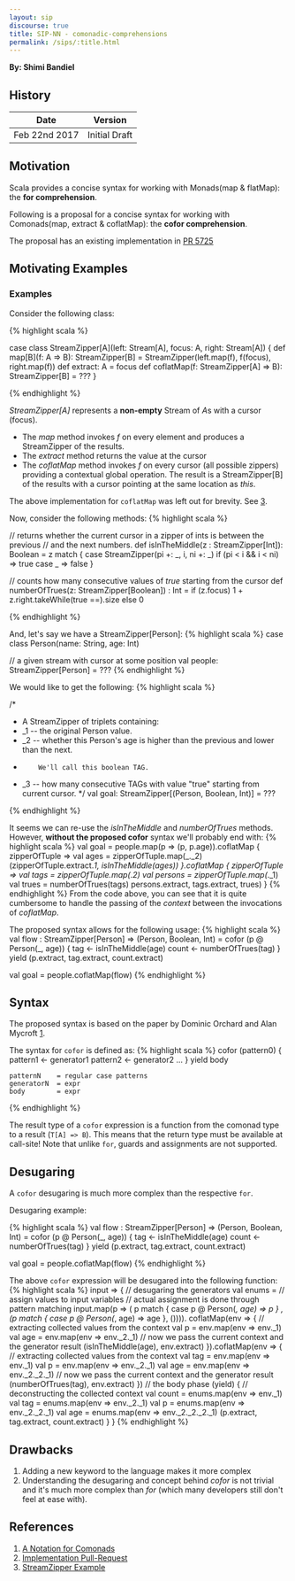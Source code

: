 ```yaml
---
layout: sip
discourse: true
title: SIP-NN - comonadic-comprehensions
permalink: /sips/:title.html
---
```


**By: Shimi Bandiel**

## History

| Date          | Version       |
|---------------|---------------|
| Feb 22nd 2017 | Initial Draft |

## Motivation

Scala provides a concise syntax for working with Monads(map & flatMap):
the <b>for comprehension</b>.

Following is a proposal for a concise syntax for working with Comonads(map, extract & coflatMap):
the <b>cofor comprehension</b>.

The proposal has an existing implementation in <a href="https://github.com/scala/scala/pull/5725">PR 5725</a>

## Motivating Examples

### Examples

Consider the following class:

{% highlight scala %}

case class StreamZipper[A](left: Stream[A], focus: A, right: Stream[A]) {
  def map[B](f: A => B): StreamZipper[B] =
    StreamZipper(left.map(f), f(focus), right.map(f))
  def extract: A =
	focus
  def coflatMap(f: StreamZipper[A] => B): StreamZipper[B] =
	???
}

{% endhighlight %}

<i>StreamZipper[A]</i> represents a <b>non-empty</b> Stream of <i>A</i>s with a cursor (focus).

<ul>
<li>The <i>map</i> method invokes <i>f</i> on every element and produces a StreamZipper of
the results.</li>
<li>The <i>extract</i> method returns the value at the cursor</li>
<li>The <i>coflatMap</i> method invokes <i>f</i> on every cursor (all possible zippers) providing a contextual global operation.
The result is a StreamZipper[B] of the results with a cursor pointing at the same location as <i>this</i>.
</li>
</ul>

The above implementation for `coflatMap` was left out for brevity. See [3].

Now, consider the following methods:
{% highlight scala %}

  // returns whether the current cursor in a zipper of ints is between the previous
  // and the next numbers.
  def isInTheMiddle(z : StreamZipper[Int]): Boolean =
    z match {
      case StreamZipper(pi +: _, i, ni +: _) if (pi < i && i < ni) => true
      case _ => false
    }  

  // counts how many consecutive values of <i>true</i> starting from the cursor
  def numberOfTrues(z: StreamZipper[Boolean]) : Int  =
    if (z.focus) 1 + z.right.takeWhile(true ==).size else 0

{% endhighlight %}

And, let's say we have a StreamZipper[Person]:
{% highlight scala %}
  case class Person(name: String, age: Int)

  // a given stream with cursor at some position
  val people: StreamZipper[Person] = ???
{% endhighlight %}

We would like to get the following:
{% highlight scala %}

  /*
  * A StreamZipper of triplets containing:
  *  _1 -- the original Person value.
  *  _2 -- whether this Person's age is higher than the previous and lower than the next.
  *         We'll call this boolean TAG.
  *  _3 -- how many consecutive TAGs with value "true" starting from current cursor.
  */
	val goal: StreamZipper[(Person, Boolean, Int)] = ???

{% endhighlight %}

It seems we can re-use the <i>isInTheMiddle</i> and <i>numberOfTrues</i> methods.
However, <b>without the proposed cofor</b> syntax we'll probably end with:
{% highlight scala %}
   val goal = people.map(p => (p, p.age)).coflatMap { zipperOfTuple =>
		val ages = zipperOfTuple.map(_._2)
		(zipperOfTuple.extract._1, isInTheMiddle(ages))
   }.coflatMap { zipperOfTuple =>
		val tags = zipperOfTuple.map(_._2)
		val persons = zipperOfTuple.map(_._1)
		val trues = numberOfTrues(tags)
		persons.extract, tags.extract, trues)
   }
{% endhighlight %}
From the code above, you can see that it is quite cumbersome to handle the passing of
the <i>context</i> between the invocations of <i>coflatMap</i>.

The proposed syntax allows for the following usage:
{% highlight scala %}
  val flow : StreamZipper[Person] => (Person, Boolean, Int) =
    cofor (p @ Person(_, age)) {
      tag <- isInTheMiddle(age)
      count <- numberOfTrues(tag)
    } yield (p.extract, tag.extract, count.extract)

  val goal = people.coflatMap(flow)
{% endhighlight %}


## Syntax

The proposed syntax is based on the paper by Dominic Orchard and Alan Mycroft [1].

The syntax for `cofor` is defined as:
{% highlight scala %}
	cofor (pattern0) {
		pattern1 <- generator1
		pattern2 <- generator2
		...
	} yield body

	patternN    = regular case patterns
	generatorN  = expr
	body        = expr

{% endhighlight %}

The result type of a `cofor` expression is a function from the comonad type to
a result (`T[A] => B`).
This means that the return type must be available at call-site!
Note that unlike `for`, guards and assignments are not supported.

## Desugaring

A `cofor` desugaring is much more complex than the respective `for`.

Desugaring example:

{% highlight scala %}
  val flow : StreamZipper[Person] => (Person, Boolean, Int) =
    cofor (p @ Person(_, age)) {
      tag <- isInTheMiddle(age)
      count <- numberOfTrues(tag)
    } yield (p.extract, tag.extract, count.extract)

  val goal = people.coflatMap(flow)
{% endhighlight %}

The above `cofor` expression will be desugared into the following function:
{% highlight scala %}
	input => {
	  // desugaring the generators
	  val enums =
		// assign values to input variables
		// actual assignment is done through pattern matching
		input.map(p => (
			p match {
				case p @ Person(_, age) => p
			}
			, (p match {
				case p @ Person(_, age) => age
			}, ()))).
		coflatMap(env => {
			// extracting collected values from the context
			val p = env.map(env => env._1)
			val age = env.map(env => env._2._1)
			// now we pass the current context and the generator result
			(isInTheMiddle(age), env.extract)
		}).coflatMap(env => {
			// extracting collected values from the context
			val tag = env.map(env => env._1)
			val p = env.map(env => env._2._1)
			val age = env.map(env => env._2._2._1)
			// now we pass the current context and the generator result
			(numberOfTrues(tag), env.extract)
		})
		// the body phase (yield)
		{
			// deconstructing the collected context
			val count = enums.map(env => env._1)
			val tag = enums.map(env => env._2._1)
			val p = enums.map(env => env._2._2._1)
			val age = enums.map(env => env._2._2._2._1)
			(p.extract, tag.extract, count.extract)
		}
	}
{% endhighlight %}

## Drawbacks

<ol>
<li>Adding a new keyword to the language makes it more complex</li>
<li>Understanding the desugaring and concept behind <i>cofor</i> is not
trivial and it's much more complex than <i>for</i> (which many developers still
don't feel at ease with).</li>
</ol>


## References

1. [A Notation for Comonads][1]
2. [Implementation Pull-Request][2]
3. [StreamZipper Example][3]

[1]: https://www.cl.cam.ac.uk/~dao29/publ/codo-notation-orchard-ifl12.pdf "codo-notation"
[2]: https://github.com/scala/scala/pull/5725
[3]: https://github.com/shimib/scala/blob/5e257cd4b371769deafba2be1ae3932d772ca67d/test/files/neg/cofor.scala
